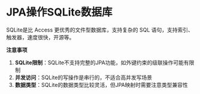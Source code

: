 # JPA操作SQLite数据库

SQLite是比 Access 更优秀的文件型数据库，支持复杂的 SQL 语句，支持索引、触发器，速度很快，开源等。

**注意事项**

1. **SQLite限制**：SQLite不支持完整的JPA功能，如外键约束的级联操作可能有限制
2. **并发访问**：SQLite的写操作是串行的，不适合高并发写场景
3. **数据类型**：SQLite的数据类型比较灵活，但JPA映射时需要注意类型兼容性



